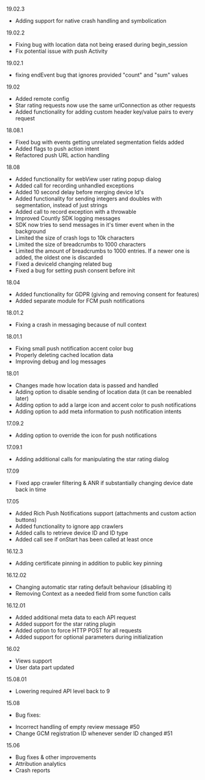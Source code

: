 19.02.3
  * Adding support for native crash handling and symbolication

19.02.2
  * Fixing bug with location data not being erased during begin_session
  * Fix potential issue with push Activity

19.02.1
  * fixing endEvent bug that ignores provided "count" and "sum" values

19.02
  * Added remote config
  * Star rating requests now use the same urlConnection as other requests
  * Added functionality for adding custom header key/value pairs to every request

18.08.1
  * Fixed bug with events getting unrelated segmentation fields added
  * Added flags to push action intent
  * Refactored push URL action handling

18.08
  * Added functionality for webView user rating popup dialog
  * Added call for recording unhandled exceptions
  * Added 10 second delay before merging device Id's
  * Added functionality for sending integers and doubles with segmentation, instead of just strings
  * Added call to record exception with a throwable
  * Improved Countly SDK logging messages
  * SDK now tries to send messages in it's timer event when in the background
  * Limited the size of crash logs to 10k characters
  * Limited the size of breadcrumbs to 1000 characters
  * Limited the amount of breadcrumbs to 1000 entries. If a newer one is added, the oldest one is discarded
  * Fixed a deviceId changing related bug
  * Fixed a bug for setting push consent before init

18.04
  * Added functionality for GDPR (giving and removing consent for features)
  * Added separate module for FCM push notifications

18.01.2
  * Fixing a crash in messaging because of null context 
  
18.01.1
  * Fixing small push notification accent color bug
  * Properly deleting cached location data 
  * Improving debug and log messages

18.01
  * Changes made how location data is passed and handled
  * Adding option to disable sending of location data (it can be reenabled later)
  * Adding option to add a large icon and accent color to push notifications
  * Adding option to add meta information to push notification intents

17.09.2
  * Adding option to override the icon for push notifications

17.09.1
  * Adding additional calls for manipulating the star rating dialog

17.09
  * Fixed app crawler filtering & ANR if substantially changing device date back in time

17.05
  * Added Rich Push Notifications support (attachments and custom action buttons)
  * Added functionality to ignore app crawlers
  * Added calls to retrieve device ID and ID type
  * Added call see if onStart has been called at least once

16.12.3
  * Adding certificate pinning in addition to public key pinning

16.12.02
  * Changing automatic star rating default behaviour (disabling it)
  * Removing Context as a needed field from some function calls

16.12.01

  * Added additional meta data to each API request
  * Added support for the star rating plugin
  * Added option to force HTTP POST for all requests
  * Added support for optional parameters during initialization

16.02

  * Views support
  * User data part updated

15.08.01

   * Lowering required API level back to 9

15.08

  * Bug fixes:
   - Incorrect handling of empty review message #50
   - Change GCM registration ID whenever sender ID changed #51

15.06

  * Bug fixes & other improvements
  * Attribution analytics
  * Crash reports
